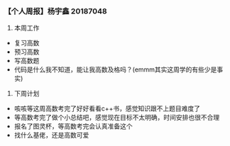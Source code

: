 ### 【个人周报】杨宇鑫 20187048
1. 本周工作
* 复习高数
* 预习高数
* 写高数题
* 代码是什么我不知道，能让我高数及格吗？(emmm其实这周学的有些少是事实)
1. 下周计划
* 咳咳等这周高数考完了好好看看c++书，感觉知识跟不上题目难度了
* 等高数考完了做个小总结吧，感觉现在目标不太明确，时间安排也很不合理
* 报名了图灵杯，等高数考完会认真准备这个
* 找什么基佬，还是高数可爱
